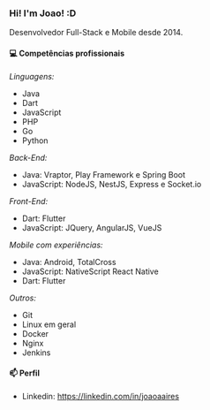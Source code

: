 ### Hi! I'm Joao! :D

Desenvolvedor Full-Stack e Mobile desde 2014.

#### 💻 Competências profissionais

*Linguagens:*

- Java
- Dart
- JavaScript
- PHP
- Go
- Python

*Back-End:*

- Java: Vraptor, Play Framework e Spring Boot 
- JavaScript: NodeJS, NestJS, Express e Socket.io

*Front-End:*

- Dart: Flutter
- JavaScript: JQuery, AngularJS, VueJS

*Mobile com experiências:*

- Java: Android, TotalCross
- JavaScript: NativeScript React Native
- Dart: Flutter

*Outros:*

- Git
- Linux em geral
- Docker
- Nginx
- Jenkins

#### 📫 Perfil

- Linkedin: https://linkedin.com/in/joaoaaires
